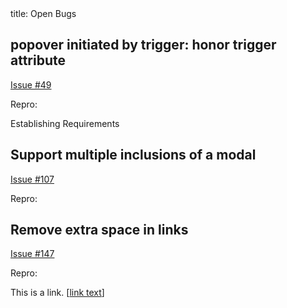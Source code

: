 <frontmatter>
title: Open Bugs
</frontmatter>

<include src="../components/header.md" />

<div class="website-content">

## popover initiated by trigger: honor trigger attribute
<a href="https://github.com/MarkBind/markbind/issues/49">Issue #49</a>

Repro:

<trigger for="pop:xp-user-stories">Establishing Requirements</trigger>

<popover id="pop:xp-user-stories" trigger="click">
  <div slot="content">
    <include src="../requirements/EstablishingRequirements.md#preview" />
  </div>
</popover>

## Support multiple inclusions of a modal
<a href="https://github.com/MarkBind/markbind/issues/107">Issue #107</a>

Repro:

<include src="modal.md" />
<include src="modal.md" />

## Remove extra space in links
<a href="https://github.com/MarkBind/markbind/issues/147">Issue #147</a>

Repro:

This is a link. 
[[link text](https://github.com)]

</div>

